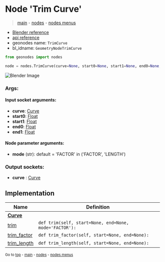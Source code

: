 # Node 'Trim Curve'

> [main](../structure.md) - [nodes](nodes.md) - [nodes menus](nodes_menus.md)

- [Blender reference](https://docs.blender.org/manual/en/latest/modeling/geometry_nodes/curve/trim_curve.html)
- [api reference](https://docs.blender.org/api/current/bpy.types.GeometryNodeTrimCurve.html)
- geonodes name: `TrimCurve`
- bl_idname: `GeometryNodeTrimCurve`

```python
from geonodes import nodes

node = nodes.TrimCurve(curve=None, start0=None, start1=None, end0=None, end1=None, mode='FACTOR')
```

![Blender Image](https://docs.blender.org/manual/en/latest/_images/node-types_GeometryNodeTrimCurve.webp)

### Args:

#### Input socket arguments:

- **curve**: [Curve](Curve.md)
- **start0**: [Float](Float.md)
- **start1**: [Float](Float.md)
- **end0**: [Float](Float.md)
- **end1**: [Float](Float.md)

#### Node parameter arguments:

- **mode** (str): default = 'FACTOR' in ('FACTOR', 'LENGTH')

### Output sockets:

- **curve** : [Curve](Curve.md)

## Implementation

| Name | Definition |
|------|------------|
| **[Curve](Curve.md)** |
| [trim](Curve.md#trim) | `def trim(self, start=None, end=None, mode='FACTOR'):` |
| [trim_factor](Curve.md#trim_factor) | `def trim_factor(self, start=None, end=None):` |
| [trim_length](Curve.md#trim_length) | `def trim_length(self, start=None, end=None):` |

<sub>Go to [top](#node-Trim-Curve) - [main](../structure.md) - [nodes](nodes.md) - [nodes menus](nodes_menus.md)</sub>

